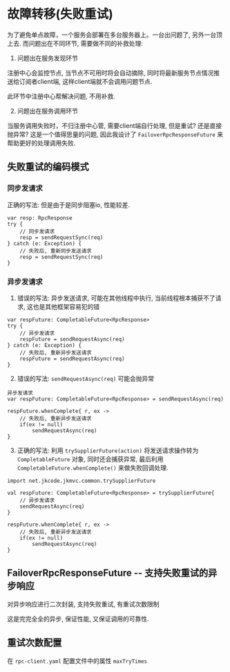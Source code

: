 # 故障转移(失败重试)

为了避免单点故障，一个服务会部署在多台服务器上。一台出问题了, 另外一台顶上去. 而问题出在不同环节, 需要做不同的补救处理:

1. 问题出在服务发现环节

注册中心会监控节点, 当节点不可用时将会自动摘除, 同时将最新服务节点情况推送给订阅者client端, 这样client端就不会调用问题节点.

此环节中注册中心帮解决问题, 不用补救.

2. 问题出在服务调用环节

当服务调用失败时，不归注册中心管, 需要client端自行处理, 但是重试? 还是直接抛异常? 这是一个值得思量的问题, 因此我设计了 `FailoverRpcResponseFuture` 来帮助更好的处理调用失败.

## 失败重试的编码模式

### 同步发请求

正确的写法: 但是由于是同步阻塞io, 性能较差.

```
var resp: RpcResponse
try {
    // 同步发请求
    resp = sendRequestSync(req)
} catch (e: Exception) {
    // 失败后, 重新同步发送请求
    resp = sendRequestSync(req)
}
```

### 异步发请求

1. 错误的写法: 异步发送请求, 可能在其他线程中执行, 当前线程根本捕获不了请求, 这也是其他框架容易犯的错

```
var respFuture: CompletableFuture<RpcResponse>
try {
    // 异步发请求
    respFuture = sendRequestAsync(req)
} catch (e: Exception) {
    // 失败后, 重新异步发送请求
    respFuture = sendRequestAsync(req)
}
```

2. 错误的写法: `sendRequestAsync(req)` 可能会抛异常

```
异步发请求
var respFuture: CompletableFuture<RpcResponse> = sendRequestAsync(req)

respFuture.whenComplete{ r, ex ->
    // 失败后, 重新异步发送请求
    if(ex != null)
        sendRequestAsync(req)
}
```

3. 正确的写法: 利用 `trySupplierFuture(action)` 将发送请求操作转为 `CompletableFuture` 对象, 同时还会捕获异常, 最后利用 `CompletableFuture.whenComplete()` 来做失败回调处理.

```
import net.jkcode.jkmvc.common.trySupplierFuture

val respFuture: CompletableFuture<RpcResponse> = trySupplierFuture{
    // 异步发请求
    sendRequestAsync(req)
}

respFuture.whenComplete{ r, ex ->
    // 失败后, 重新异步发送请求
    if(ex != null)
        sendRequestAsync(req)
}
```

## FailoverRpcResponseFuture -- 支持失败重试的异步响应

对异步响应进行二次封装, 支持失败重试, 有重试次数限制

这是完完全全的异步, 保证性能, 又保证调用的可靠性.

## 重试次数配置

在 `rpc-client.yaml` 配置文件中的属性 `maxTryTimes`